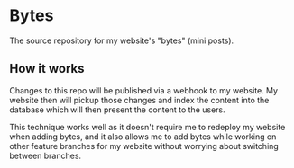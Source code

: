 # Bytes

The source repository for my website's "bytes" (mini posts).

## How it works

Changes to this repo will be published via a webhook to my website. My website
then will pickup those changes and index the content into the database which
will then present the content to the users.

This technique works well as it doesn't require me to redeploy my website when
adding bytes, and it also allows me to add bytes while working on other feature
branches for my website without worrying about switching between branches.
